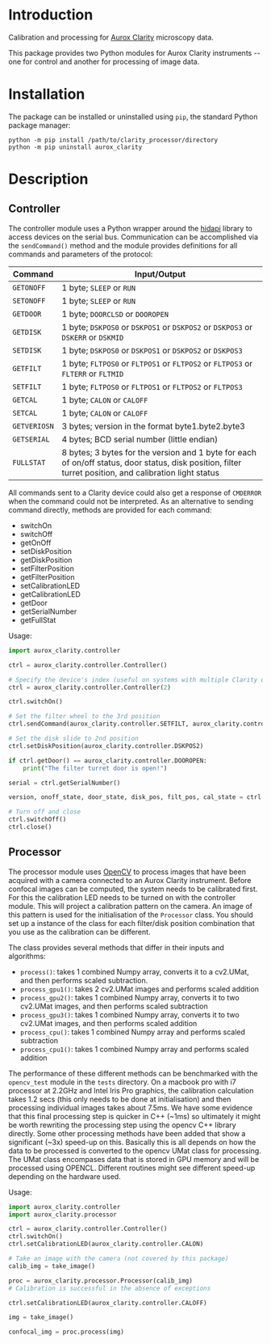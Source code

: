 # Introduction
Calibration and processing for [Aurox Clarity](http://www.aurox.co.uk/aurox-confocal-microscope-confocals.php) microscopy data.

This package provides two Python modules for Aurox Clarity instruments -- one for control and another for processing of image data.

# Installation
The package can be installed or uninstalled using `pip`, the standard Python package manager:

    python -m pip install /path/to/clarity_processor/directory
    python -m pip uninstall aurox_clarity

# Description
## Controller
The controller module uses a Python wrapper around the [hidapi](https://github.com/libusb/hidapi) library to access devices on the serial bus. Communication can be accomplished via the `sendCommand()` method and the module provides definitions for all commands and parameters of the protocol:

Command      | Input/Output
-------------|-------------
`GETONOFF`   | 1 byte; `SLEEP` or `RUN`
`SETONOFF`   | 1 byte; `SLEEP` or `RUN`
`GETDOOR`    | 1 byte; `DOORCLSD` or `DOOROPEN`
`GETDISK`    | 1 byte; `DSKPOS0` or `DSKPOS1` or `DSKPOS2` or `DSKPOS3` or `DSKERR` or `DSKMID`
`SETDISK`    | 1 byte; `DSKPOS0` or `DSKPOS1` or `DSKPOS2` or `DSKPOS3`
`GETFILT`    | 1 byte; `FLTPOS0` or `FLTPOS1` or `FLTPOS2` or `FLTPOS3` or `FLTERR` or `FLTMID`
`SETFILT`    | 1 byte; `FLTPOS0` or `FLTPOS1` or `FLTPOS2` or `FLTPOS3`
`GETCAL`     | 1 byte; `CALON` or `CALOFF`
`SETCAL`     | 1 byte; `CALON` or `CALOFF`
`GETVERIOSN` | 3 bytes; version in the format byte1.byte2.byte3
`GETSERIAL`  | 4 bytes; BCD serial number (little endian)
`FULLSTAT`   | 8 bytes; 3 bytes for the version and 1 byte for each of on/off status, door status, disk position, filter turret position, and calibration light status

All commands sent to a Clarity device could also get a response of `CMDERROR` when the command could not be interpreted. As an alternative to sending command directly, methods are provided for each command:

* switchOn
* switchOff
* getOnOff
* setDiskPosition
* getDiskPosition
* setFilterPosition
* getFilterPosition
* setCalibrationLED
* getCalibrationLED
* getDoor
* getSerialNumber
* getFullStat

Usage:

```python
import aurox_clarity.controller

ctrl = aurox_clarity.controller.Controller()

# Specify the device's index (useful on systems with multiple Clarity devices)
ctrl = aurox_clarity.controller.Controller(2)

ctrl.switchOn()

# Set the filter wheel to the 3rd position
ctrl.sendCommand(aurox_clarity.controller.SETFILT, aurox_clarity.controller.FLTPOS3)

# Set the disk slide to 2nd position
ctrl.setDiskPosition(aurox_clarity.controller.DSKPOS2)

if ctrl.getDoor() == aurox_clarity.controller.DOOROPEN:
    print("The filter turret door is open!")

serial = ctrl.getSerialNumber()

version, onoff_state, door_state, disk_pos, filt_pos, cal_state = ctrl.getFullStat()

# Turn off and close
ctrl.switchOff()
ctrl.close()
```

## Processor
The processor module uses [OpenCV](https://github.com/opencv/opencv) to process images that have been acquired with
a camera connected to an Aurox Clarity instrument. Before confocal images can
be computed, the system needs to be calibrated first. For this the calibration
LED needs to be turned on with the controller module. This will project a calibration pattern on the camera. An image of this pattern is used for the initialisation of the `Processor` class. You should set up a instance of the class for each filter/disk position combination that you use as the calibration can be different.

The class provides several methods that differ in their inputs and algorithms:

* `process()`: takes 1 combined Numpy array, converts it to a cv2.UMat, and then performs scaled subtraction.
* `process_gpu1()`: takes 2 cv2.UMat images and performs scaled addition
* `process_gpu2()`: takes 1 combined Numpy array, converts it to two cv2.UMat images, and then performs scaled subtraction
* `process_gpu3()`: takes 1 combined Numpy array, converts it to two cv2.UMat images, and then performs scaled addition
* `process_cpu()`: takes 1 combined Numpy array and performs scaled subtraction
* `process_cpu1()`: takes 1 combined Numpy array and performs scaled addition

The performance of these different methods can be benchmarked with the `opencv_test` module in the `tests` directory. On a macbook pro with i7 processor at 2.2GHz and Intel Iris Pro graphics, the calibration calculation takes 1.2 secs (this only needs to be done at initialisation) and then processing individual images takes about 7.5ms. We have some evidence that this final processing step is quicker in C++ (~1ms) so ultimately it might be worth rewriting the processing step using the opencv C++ library directly. Some other processing methods have been added that show a significant (~3x) speed-up on this. Basically this is all depends on how the data to be processed is converted to the opencv UMat class for processing. The UMat class encompases data that is stored in GPU memory and will be processed using OPENCL. Different routines might see different speed-up depending on the hardware used.
 
Usage:

```python
import aurox_clarity.controller
import aurox_clarity.processor

ctrl = aurox_clarity.controller.Controller()
ctrl.switchOn()
ctrl.setCalibrationLED(aurox_clarity.controller.CALON)

# Take an image with the camera (not covered by this package)
calib_img = take_image()

proc = aurox_clarity.processor.Processor(calib_img)
# Calibration is successful in the absence of exceptions

ctrl.setCalibrationLED(aurox_clarity.controller.CALOFF)

img = take_image()

confocal_img = proc.process(img)
```
